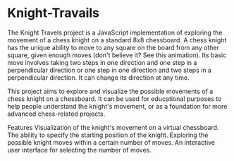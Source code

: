# Knight-Travails
The Knight Travels project is a JavaScript implementation of exploring the movement of a chess knight on a standard 8x8 chessboard. A chess knight has the unique ability to move to any square on the board from any other square, given enough moves (don't believe it? See this animation). Its basic move involves taking two steps in one direction and one step in a perpendicular direction or one step in one direction and two steps in a perpendicular direction. It can change its direction at any time.

This project aims to explore and visualize the possible movements of a chess knight on a chessboard. It can be used for educational purposes to help people understand the knight's movement, or as a foundation for more advanced chess-related projects.

Features
Visualization of the knight's movement on a virtual chessboard.
The ability to specify the starting position of the knight.
Exploring the possible knight moves within a certain number of moves.
An interactive user interface for selecting the number of moves.



